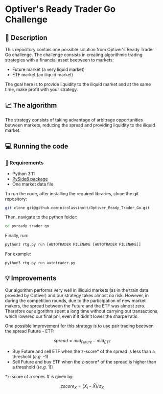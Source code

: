 # Optiver's Ready Trader Go Challenge

## :open_book: Description 

This repository contais one possible solution from Optiver's Ready Trader Go challenge. The challenge consists in creating algorithmic trading strategies with a financial asset beetween to markets: 

* Future market (a very liquid market)
* ETF market (an iliquid market)

The goal here is to provide liquidity to the iliquid market and at the same time, make profit with your strategy.

## :chart_with_upwards_trend: The algorithm

The strategy consists of taking advantage of arbitrage opportunities between markets, reducing the spread and providing liquidity to the iliquid market. 

## :computer: Running the code

### :scroll: Requirements 

* Python 3.11
* [PySide6 package](https://pypi.org/project/PySide6/)
* One market data file 

To run the code, after installing the required libraries, clone the git repository:

``` bash
git clone git@github.com:nicolassinott/Optiver_Ready_Trader_Go.git
```

Then, navigate to the python folder:

``` bash
cd pyready_trader_go
```

Finally, run:

```bash
python3 rtg.py run [AUTOTRADER FILENAME [AUTOTRADER FILENAME]]
```

For example:

```bash
python3 rtg.py run autotrader.py
```

## :bulb: Improvements

Our algorithm performs very well in illiquid markets (as in the train data provided by Optiver) 
and our strategy takes almost no risk. However, in during the competition rounds, due to the participation of new market makers, the spread between the Future and the ETF was almost zero. Therefore our algorithm spent a long time without carrying out transactions, which lowered our final pnl, even if it didn't lower the sharpe ratio.

One possible improvement for this strategy is to use pair trading beetwen the spread Future - ETF:

$$
    spread = mid_{Future} - mid_{ETF}
$$

* Buy Future and sell ETF when the z-score* of the spread is less than a threshold ($\textit{e.g.}$ -1)
* Sell Future and buy ETF when the z-score* of the spread is higher than a threshold (($\textit{e.g.}$ 1))

*z-score of a series ${X}$ is given by:

$$
    zscore_{X} = (X_i - \bar{X})/\sigma_{X}
$$